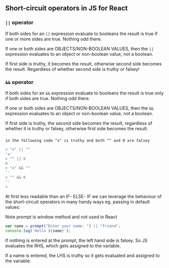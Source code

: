 ## Short-circuit operators in JS for React

### `||` operator

If both sides for an `||` expression evaluate to booleans the result is true if one or more sides are true. Nothing odd there.

If one or both sides are OBJECTS/NON-BOOLEAN VALUES, then the `||` expression evaluates to an object or non-boolean value, not a boolean.

If first side is truthy, it becomes the result, otherwise second side becomes the result. Regardless of whether second side is truthy or falsey!

### `&&` operator

If both sides for an `&&` expression evaluate to booleans the result is true only if both sides are true. Nothing odd there.

If one or both sides are OBJECTS/NON-BOOLEAN VALUES, then the `&&` expression evaluates to an object or non-boolean value, not a boolean.

If first side is truthy, the second side becomes the result, regardless of whether it is truthy or falsey, otherwise first side becomes the result.

###

    in the following code "x" is truthy and both "" and 0 are falsey

```javascript
> "x" || ""
'x'
> "" || 0
0
> "x" && ""
''
> "" && 0
''
>
```

At first less readable than an IF- ELSE- IF we can leverage the behaviour of the short-circuit operators in many handy ways eg. passing in default values:

Note prompt is window method and not used in React

```javascript
var name = prompt("Enter your name: ") || "friend";
console.log(`Hello ${name}`);
```

If nothing is entered at the prompt, the left hand side is falsey. So JS evaluates the RHS, which gets assigned to the variable.

If a name is entered, the LHS is truthy so it gets evaluated and assigned to the variable.
